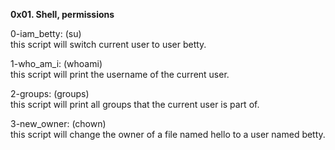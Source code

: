 **0x01. Shell, permissions**

0-iam_betty: (su)  
this script will switch current user to user betty.

1-who_am_i: (whoami)  
this script will print the username of the current user.

2-groups: (groups)  
this script will print all groups that the current user is part of.

3-new_owner: (chown)  
this script will change the owner of a file named hello to a user named betty.

